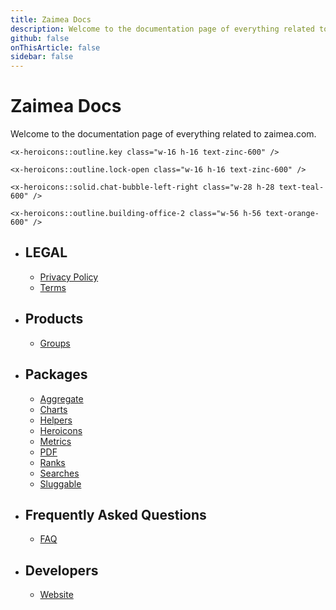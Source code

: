 ```yaml
---
title: Zaimea Docs
description: Welcome to the documentation page of everything related to zaimea.com
github: false
onThisArticle: false
sidebar: false
---
```


<div class="max-w-screen-xl p-4 py-6 mx-auto lg:py-16 md:p-8 lg:p-10">

# Zaimea Docs

<div class="grid grid-cols-2 gap-1">

<div class="my-auto">
Welcome to the documentation page of everything related to zaimea.com.
</div>

<div class="grid grid-cols-4 gap-1 items-center">
<div>

```blade +render
<x-heroicons::outline.key class="w-16 h-16 text-zinc-600" />

```

</div>
<div>

```blade +render
<x-heroicons::outline.lock-open class="w-16 h-16 text-zinc-600" />
```

</div>
<div>

```blade +render
<x-heroicons::solid.chat-bubble-left-right class="w-28 h-28 text-teal-600" />
```

</div>
<div>

```blade +render
<x-heroicons::outline.building-office-2 class="w-56 h-56 text-orange-600" />
```

</div>
</div>
</div>

<div class="grid grid-cols-2 gap-8 md:grid-cols-3 lg:grid-cols-4">

<div>

- ## LEGAL
    - [Privacy Policy](/docs/site-policy/main/zaimea-privacy-policies/policy)
    - [Terms](/docs/site-policy/main/zaimea-tos/terms)

</div>
<div>
        
- ## Products
    - [Groups](/docs/groups)

</div>
<div>

- ## Packages
    - [Aggregate](/docs/aggregate)
    - [Charts](/docs/charts)
    - [Helpers](/docs/helpers)
    - [Heroicons](/docs/heroicons)
    - [Metrics](/docs/metrics)
    - [PDF](/docs/pdf)
    - [Ranks](/docs/ranks)
    - [Searches](/docs/searches)
    - [Sluggable](/docs/sluggable)

</div>

<div>

- ## Frequently Asked Questions
    - [FAQ](/docs/faq)

</div>
<div>

- ## Developers
    - [Website](developers.zaimea.com)

</div>

</div>
</div>